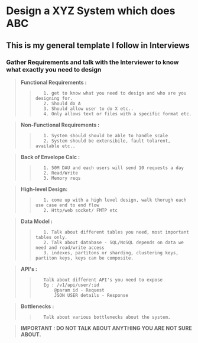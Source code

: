 # Design a XYZ System which does ABC

## This is my general template I follow in Interviews

### Gather Requirements and talk with the Interviewer to know what exactly you need to design


>    __Functional Requirements :__
>>        1. get to know what you need to design and who are you designing for.
>>        2. Should do A
>>        3. Should allow user to do X etc..
>>        4. Only allows text or files with a specific format etc.

    
>    __Non-Functional Requirements :__
>>        1. System should should be able to handle scale
>>        2. System should be extensibile, fault tolarent, available etc..
    

>    __Back of Envelope Calc :__
>>        1. 50M DAU and each users will send 10 requests a day
>>        2. Read/Write
>>        3. Memory reqs
        
    
    
>    __High-level Design:__
>>        1. come up with a high level design, walk thorugh each use case end to end flow
>>        2. Http/web socket/ FMTP etc
    
>    __Data Model :__
>>        1. Talk about different tables you need, most important tables only.
>>        2. Talk about database - SQL/NoSQL depends on data we need and read/write access
>>        3. indexes, partitons or sharding, clustering keys, partiton keys, keys can be composite.
    
>    __API's :__ 
>>        Talk about different API's you need to expose
>>        Eg : /v1/api/user/:id
>>            @param id - Request
>>            JSON USER details - Response
        
            
>    __Bottlenecks :__
>>        Talk about various bottlenecks about the system.
    
>    __IMPORTANT : DO NOT TALK ABOUT ANYTHING YOU ARE NOT SURE ABOUT.__